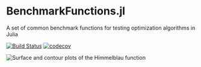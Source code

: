 # BenchmarkFunctions.jl
A set of common benchmark functions for testing optimization algorithms in Julia

[![Build Status](https://travis-ci.com/rbalexan/BenchmarkFunctions.jl.svg?branch=master)](https://travis-ci.com/rbalexan/BenchmarkFunctions.jl)
[![codecov](https://codecov.io/gh/rbalexan/BenchmarkFunctions.jl/branch/master/graph/badge.svg)](https://codecov.io/gh/rbalexan/BenchmarkFunctions.jl)

![Surface and contour plots of the Himmelblau function](https://github.com/rbalexan/BenchmarkFunctions.jl/blob/master/plots/2d_himmelblau.svg)
